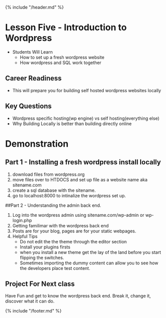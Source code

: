{% include "/header.md" %}

# Lesson Five - Introduction to Wordpress

* Students Will Learn
    * How to set up a fresh wordpress website
    * How wordpress and SQL work together

## Career Readiness
* This will prepare you for building self hosted wordpress websites locally

## Key Questions
* Wordpress specific hosting(wp engine) vs self hosting(everything else)
* Why Building Locally is better than building directly online


# Demonstration
## Part 1 - Installing a fresh wordpress install locally
1. download files from wordpress.org
2. move files over to HTDOCS and set up file as a website name aka sitename.com
3. create a sql database with the sitename.
4. go to localhost:8000 to intinalize the wordpress set up.

##Part 2 - Understanding the admin back end. 
1. Log into the wordpress admin using sitename.com/wp-admin or wp-login.php
2. Getting familimar with the wordpress back end
3. Posts are for your blog, pages are for your static webpages. 
4. Helpful Tips
    * Do not edit the the theme through the editor section
    * Install your plugins firsts
    * when you install a new theme get the lay of the land before you start flipping the switches.
    * Sometimes importing the dummy content can allow you to see how the developers place test content.
    
## Project For Next class
Have Fun and get to know the wordpress back end. Break it, change it, discover what it can do.




{% include "/footer.md" %}
